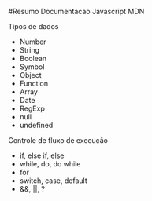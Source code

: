 #Resumo Documentacao Javascript MDN

Tipos de dados
- Number
- String
- Boolean
- Symbol
- Object
 - Function
 - Array
 - Date
 - RegExp
- null
- undefined

Controle de fluxo de execução
- if, else if, else
- while, do, do while
- for
- switch, case, default
- &&, ||, ?

